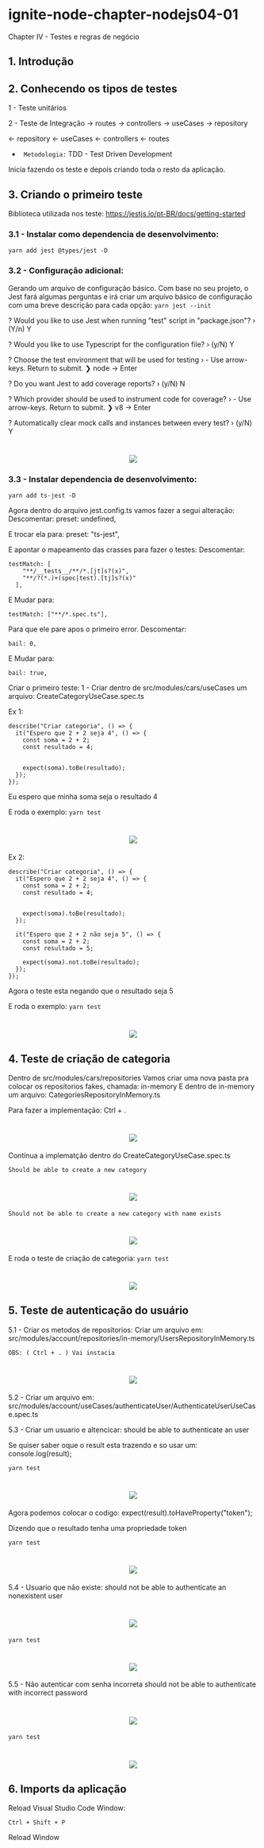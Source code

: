 # ignite-node-chapter-nodejs04-01

Chapter IV - Testes e regras de negócio

## 1. Introdução

## 2. Conhecendo os tipos de testes

1 - Teste unitários

2 - Teste de Integração
-> routes -> controllers -> useCases -> repository

<- repository <- useCases <- controllers <- routes

- ` Metodologia:`
TDD - Test Driven Development

Inicia fazendo os teste e depois criando toda o resto da aplicação.


## 3. Criando o primeiro teste

Biblioteca utilizada nos teste:
https://jestjs.io/pt-BR/docs/getting-started

### 3.1 - Instalar como dependencia de desenvolvimento:
`yarn add jest @types/jest -D`

### 3.2 - Configuração adicional:
Gerando um arquivo de configuração básico.
Com base no seu projeto, o Jest fará algumas perguntas e irá criar um arquivo básico de configuração com uma breve descrição para cada opção:
`yarn jest --init`

? Would you like to use Jest when running "test" script in "package.json"? › (Y/n) Y

? Would you like to use Typescript for the configuration file? › (y/N) Y

? Choose the test environment that will be used for testing › - Use arrow-keys. Return to submit.
❯   node       -> Enter


? Do you want Jest to add coverage reports? › (y/N) N

? Which provider should be used to instrument code for coverage? › - Use arrow-keys. Return to submit.
❯   v8         -> Enter


? Automatically clear mock calls and instances between every test? › (y/N) Y

<h1 align="center">
    <img src="./img/img001.png" />
</h1>


### 3.3 - Instalar dependencia de desenvolvimento:
`yarn add ts-jest -D`

Agora dentro do arquivo jest.config.ts vamos fazer a segui alteração:
Descomentar:
preset: undefined,

E trocar ela para:
preset: "ts-jest",

E apontar o mapeamento das crasses para fazer o testes:
Descomentar:
```
testMatch: [
    "**/__tests__/**/*.[jt]s?(x)",
    "**/?(*.)+(spec|test).[tj]s?(x)"
  ],
```

E Mudar para:
```
testMatch: ["**/*.spec.ts"],
```

Para que ele pare apos o primeiro error.
Descomentar:
```
bail: 0,
```

E Mudar para:
```
bail: true,
```

Criar o primeiro teste:
1 - Criar dentro de src/modules/cars/useCases um arquivo:
  CreateCategoryUseCase.spec.ts

Ex 1:
```
describe("Criar categoria", () => {
  it("Espero que 2 + 2 seja 4", () => {
    const soma = 2 + 2;
    const resultado = 4;

    
    expect(soma).toBe(resultado);
  });
});
```
Eu espero que minha soma seja o resultado 4

E roda o exemplo:
`yarn test`

<h1 align="center">
    <img src="./img/img002.png" />
</h1>


Ex 2:
```
describe("Criar categoria", () => {
  it("Espero que 2 + 2 seja 4", () => {
    const soma = 2 + 2;
    const resultado = 4;

    
    expect(soma).toBe(resultado);
  });

  it("Espero que 2 + 2 não seja 5", () => {
    const soma = 2 + 2;
    const resultado = 5;

    expect(soma).not.toBe(resultado);
  });
});
```
Agora o teste esta negando que o resultado seja 5

E roda o exemplo:
`yarn test`

<h1 align="center">
    <img src="./img/img003.png" />
</h1>


## 4. Teste de criação de categoria

Dentro de src/modules/cars/repositories 
Vamos criar uma nova pasta pra colocar os repositorios fakes, chamada:
in-memory
  E dentro de in-memory um arquivo: CategoriesRepositoryInMemory.ts

Para fazer a implementação: Ctrl + .

<h1 align="center">
    <img src="./img/img004.png" />
</h1>

Continua a implematção dentro do CreateCategoryUseCase.spec.ts

```Should be able to create a new category```
<h1 align="center">
    <img src="./img/img005.png" />
</h1>

```Should not be able to create a new category with name exists```
<h1 align="center">
    <img src="./img/img006.png" />
</h1>

E roda o teste de criação de categoria:
`yarn test`

<h1 align="center">
    <img src="./img/img007.png" />
</h1>

## 5. Teste de autenticação do usuário

5.1 - Criar os metodos de repositorios:
  Criar um arquivo em:
    src/modules/account/repositories/in-memory/UsersRepositoryInMemory.ts

```OBS: ( Ctrl + . ) Vai instacia```

<h1 align="center">
    <img src="./img/img008.png" />
</h1>

5.2 - Criar um arquivo em:
  src/modules/account/useCases/authenticateUser/AuthenticateUserUseCase.spec.ts


5.3 - Criar um usuario e altencicar:
should be able to authenticate an user



Se quiser saber oque o result esta trazendo e so usar um:
  console.log(result);

`yarn test`

<h1 align="center">
    <img src="./img/img009.png" />
</h1>

Agora podemos colocar o codigo:
  expect(result).toHaveProperty("token");

Dizendo que o resultado tenha uma propriedade token

`yarn test`

<h1 align="center">
    <img src="./img/img010.png" />
</h1>

5.4 - Usuario que não existe:
should not be able to authenticate an nonexistent user

<h1 align="center">
    <img src="./img/img011.png" />
</h1>

`yarn test`

<h1 align="center">
    <img src="./img/img012.png" />
</h1>

5.5 - Não autenticar com senha incorreta
should not be able to authenticate with incorrect password

<h1 align="center">
    <img src="./img/img013.png" />
</h1>

`yarn test`

<h1 align="center">
    <img src="./img/img014.png" />
</h1>


## 6. Imports da aplicação

Reload Visual Studio Code Window:

```Ctrl + Shift + P```

Reload Window

